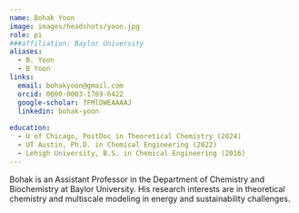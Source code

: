 ```yaml
---
name: Bohak Yoon
image: images/headshots/yoon.jpg
role: pi
###affiliation: Baylor University
aliases:
  - B. Yoon
  - B Yoon
links:
  email: bohakyoon@gmail.com
  orcid: 0000-0003-1769-6422
  google-scholar: fFMlDWEAAAAJ
  linkedin: bohak-yoon
  
education:
  - U of Chicago, PostDoc in Theoretical Chemistry (2024)
  - UT Austin, Ph.D. in Chemical Engineering (2022)
  - Lehigh University, B.S. in Chemical Engineering (2016)
---
```


Bohak is an Assistant Professor in the Department of Chemistry and Biochemistry at Baylor University.
His research interests are in theoretical chemistry and multiscale modeling in energy and sustainability challenges.

